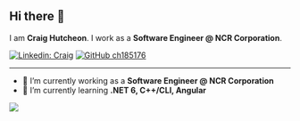 ## Hi there 👋

I am **Craig Hutcheon**. I work as a **Software Engineer @ NCR Corporation**.

[![Linkedin: Craig](https://img.shields.io/badge/-Craig-blue?style=flat-square&logo=Linkedin&logoColor=white&link=hhttps://www.linkedin.com/in/craig-hutcheon-234420163/)](https://www.linkedin.com/in/craig-hutcheon-234420163/)
[![GitHub ch185176](https://img.shields.io/github/followers/ch185176?label=follow&style=social)](https://github.com/ch185176)

---

- 🔭 I’m currently working as a **Software Engineer @ NCR Corporation**
- 🌱 I’m currently learning **.NET 6, C++/CLI, Angular**

<a href="https://github.com/anuraghazra/github-readme-stats">
  <img align="center" src="https://github-readme-stats.vercel.app/api?username=ch185176&show_icons=true&theme=vision-friendly-dark&&count_private=true"/>
</a>

